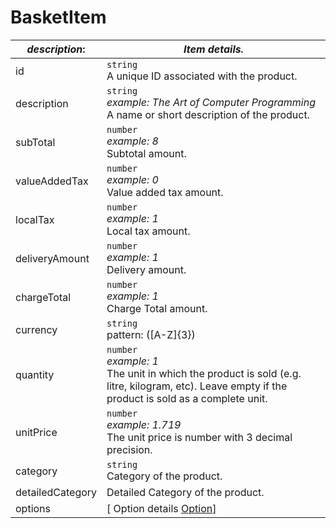 
# BasketItem

| *description*:   | *Item details.*|
|----|----|
| id |    ``` string ```  <br/>  A unique ID associated with the product.|
| description |    ``` string ```  <br/>  *example: The Art of Computer Programming*  <br/>  A name or short description of the product.|
| subTotal |    ``` number ``` <br/>   *example: 8*  <br/> Subtotal amount.|
| valueAddedTax |    ``` number ``` <br/>  *example: 0* <br/>  Value added tax amount.|
| localTax |    ``` number ``` <br/>  *example: 1*  <br/> Local tax amount.|
| deliveryAmount |    ``` number ``` <br/>  *example: 1* <br/>  Delivery amount.|
| chargeTotal |    ``` number ```  <br/> *example: 1*  <br/> Charge Total amount.|
| currency |    ``` string ```  <br/> pattern: ([A-Z]{3})|([0-9]{3})  <br/> *example: USD*  <br/> The currency of the original transaction.|
| quantity |    ``` number ```  <br/> *example: 1*  <br/> The unit in which the product is sold (e.g. litre, kilogram, etc). Leave empty if the product is sold as a complete unit.|
| unitPrice |    ``` number ```  <br/> *example: 1.719*  <br/> The unit price is number with 3 decimal precision.|
| category |    ``` string ```   <br/> Category of the product.|
| detailedCategory |    Detailed Category of the product.|
| options  | [ Option details [Option](?path=docs/schemas-md/Option.md)] |  








